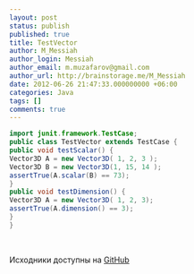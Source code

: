 ```yaml
---
layout: post
status: publish
published: true
title: TestVector
author: M_Messiah
author_login: Messiah
author_email: m.muzafarov@gmail.com
author_url: http://brainstorage.me/M_Messiah
date: 2012-06-26 21:47:33.000000000 +06:00
categories: Java
tags: []
comments: true
---
```


```java
import junit.framework.TestCase;
public class TestVector extends TestCase {
public void testScalar() {
Vector3D A = new Vector3D( 1, 2, 3 );
Vector3D B = new Vector3D(1, 15, 14 );
assertTrue(A.scalar(B) == 73);
}
public void testDimension() {
Vector3D A = new Vector3D( 1, 2, 3);
assertTrue(A.dimension() == 3);
}
}
```

&nbsp;

Исходники доступны на [GitHub](https://github.com/m-muzafarov/java_course/blob/master/Vectors/TestVector.java)
